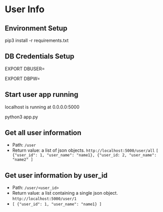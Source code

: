 
# User Info

  
  

## Environment Setup

  

pip3 install -r requirements.txt

  

## DB Credentials Setup

  

EXPORT DBUSER=<dbusername>

EXPORT DBPW=<dbpassword>

  

## Start user app running

localhost is running at 0.0.0.0:5000

  

python3 app.py

  

## Get all user information

 - Path: `/user`
 - Return value: a list of json objects. `http://localhost:5000/user/all`
 `[ {"user_id": 1, "user_name": "name1}, {"user_id: 2, "user_name": "name2" ]`

## Get user information by user_id

 - Path: `/user/<user_id>`
 - Return value: a list containing a single json object. `http://localhost:5000/user/1`
 - `[ {"user_id": 1, "user_name": "name1} ]`
